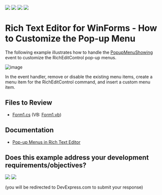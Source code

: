 <!-- default badges list -->
![](https://img.shields.io/endpoint?url=https://codecentral.devexpress.com/api/v1/VersionRange/128609960/17.2.3%2B)
[![](https://img.shields.io/badge/Open_in_DevExpress_Support_Center-FF7200?style=flat-square&logo=DevExpress&logoColor=white)](https://supportcenter.devexpress.com/ticket/details/T541476)
[![](https://img.shields.io/badge/📖_How_to_use_DevExpress_Examples-e9f6fc?style=flat-square)](https://docs.devexpress.com/GeneralInformation/403183)
[![](https://img.shields.io/badge/💬_Leave_Feedback-feecdd?style=flat-square)](#does-this-example-address-your-development-requirementsobjectives)
<!-- default badges end -->

#  Rich Text Editor for WinForms - How to Customize the Pop-up Menu


The following example illustrates how to handle the [PopupMenuShowing](https://documentation.devexpress.com/windowsforms/DevExpress.XtraRichEdit.RichEditControl.PopupMenuShowing.event) event to customize the RichEditControl pop-up menus. 

![image](./media/20184abb-7026-43d2-ac95-3a369e1bb59d.png)

In the event handler, remove or disable the existing menu items, create a menu item for the RichEditControl command, and insert a custom menu item.

## Files to Review

* [Form1.cs](./CS/RichEditContextMenu/Form1.cs) (VB: [Form1.vb](./VB/RichEditContextMenu/Form1.vb))

## Documentation

* [Pop-up Menus in Rich Text Editor](https://docs.devexpress.com/WindowsForms/119048/controls-and-libraries/rich-text-editor/visual-elements/pop-up-menus)
<!-- feedback -->
## Does this example address your development requirements/objectives?

[<img src="https://www.devexpress.com/support/examples/i/yes-button.svg"/>](https://www.devexpress.com/support/examples/survey.xml?utm_source=github&utm_campaign=winforms-richedit-customize-popup-menu&~~~was_helpful=yes) [<img src="https://www.devexpress.com/support/examples/i/no-button.svg"/>](https://www.devexpress.com/support/examples/survey.xml?utm_source=github&utm_campaign=winforms-richedit-customize-popup-menu&~~~was_helpful=no)

(you will be redirected to DevExpress.com to submit your response)
<!-- feedback end -->
